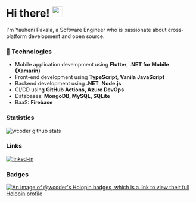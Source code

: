 # Hi there! <img src="https://media.giphy.com/media/hvRJCLFzcasrR4ia7z/giphy.gif" width="29px" height="29px">

I'm Yauheni Pakala, a Software Engineer who is passionate about cross-platform development and open source.

### 🚀 Technologies

- Mobile application development using **Flutter**, **.NET for Mobile (Xamarin)**
- Front-end development using **TypeScript**, **Vanila JavaScript**
- Backend development using **.NET**, **Node.js**
- CI/CD using **GitHub Actions, Azure DevOps**
- Databases: **MongoDB, MySQL, SQLite**
- BaaS: **Firebase**

### Statistics

![wcoder github stats](https://github-readme-stats-wcoder.vercel.app/api?username=wcoder&show_icons=true&theme=vue&count_private=true&bg_color=FFFFFF40&invalidatecache=1)
<!-- ![wcoder gitgub streak](https://github-readme-streak-stats.herokuapp.com?user=wcoder) -->

### Links

[![linked-in](https://img.shields.io/badge/Linked_In-0077B5?style=for-the-badge&logo=LinkedIn&logoColor=white)](https://www.linkedin.com/in/yauhenipakala/)

### Badges
[![An image of @wcoder's Holopin badges, which is a link to view their full Holopin profile](https://holopin.me/wcoder)](https://holopin.io/@wcoder)
